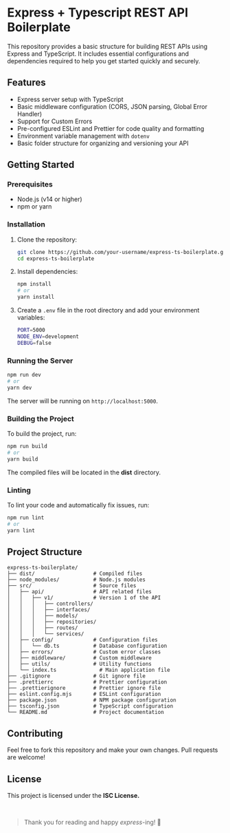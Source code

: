 # Express + Typescript REST API Boilerplate

This repository provides a basic structure for building REST APIs using Express and TypeScript. It includes essential configurations and dependencies required to help you get started quickly and securely.

## Features

- Express server setup with TypeScript
- Basic middleware configuration (CORS, JSON parsing, Global Error Handler)
- Support for Custom Errors
- Pre-configured ESLint and Prettier for code quality and formatting
- Environment variable management with `dotenv`
- Basic folder structure for organizing and versioning your API

## Getting Started

### Prerequisites

- Node.js (v14 or higher)
- npm or yarn

### Installation

1. Clone the repository:

   ```bash
   git clone https://github.com/your-username/express-ts-boilerplate.git
   cd express-ts-boilerplate
   ```

2. Install dependencies:

    ```bash
   npm install
    # or
    yarn install
   ```

3. Create a `.env` file in the root directory and add your environment variables:

   ```bash
   PORT=5000
   NODE_ENV=development
   DEBUG=false
   ```

### Running the Server

```bash
npm run dev
# or 
yarn dev
```

The server will be running on `http://localhost:5000`.

### Building the Project

To build the project, run:

```bash 
npm run build
# or
yarn build
```
The compiled files will be located in the **dist** directory.

### Linting
To lint your code and automatically fix issues, run:

```bash
npm run lint
# or 
yarn lint
```

## Project Structure

```
express-ts-boilerplate/
├── dist/                   # Compiled files
├── node_modules/           # Node.js modules
├── src/                    # Source files
│   ├── api/                # API related files
│   │   ├── v1/             # Version 1 of the API
│   │   │   ├── controllers/
│   │   │   ├── interfaces/
│   │   │   ├── models/
│   │   │   ├── repositories/
│   │   │   ├── routes/
│   │   │   └── services/
│   ├── config/             # Configuration files
│   │   └── db.ts           # Database configuration
│   ├── errors/             # Custom error classes
│   ├── middleware/         # Custom middleware
│   ├── utils/              # Utility functions
│   └── index.ts              # Main application file
├── .gitignore              # Git ignore file
├── .prettierrc             # Prettier configuration
├── .prettierignore         # Prettier ignore file
├── eslint.config.mjs       # ESLint configuration
├── package.json            # NPM package configuration
├── tsconfig.json           # TypeScript configuration
└── README.md               # Project documentation
```

## Contributing
Feel free to fork this repository and make your own changes. Pull requests are welcome!

## License

This project is licensed under the **ISC License.**

<br>

> Thank you for reading and happy *express*-ing! 👾
